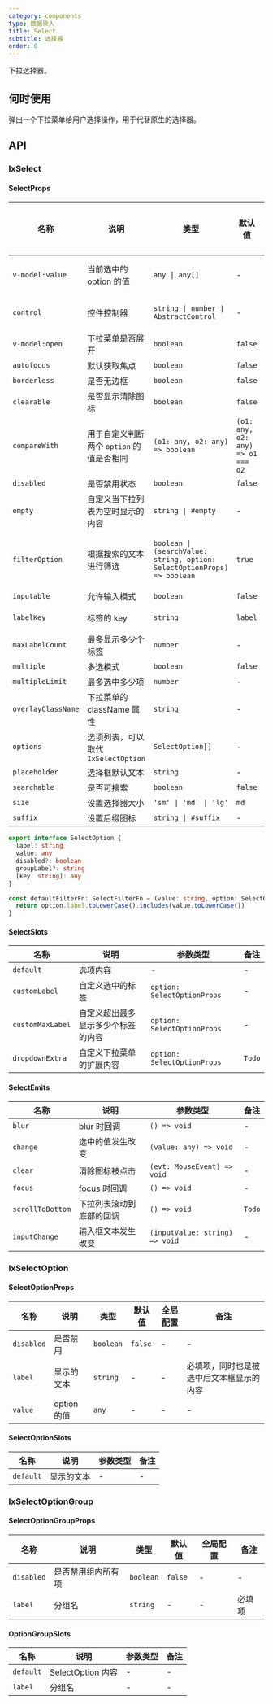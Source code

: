 ```yaml
---
category: components
type: 数据录入
title: Select
subtitle: 选择器
order: 0
---
```


下拉选择器。

## 何时使用

弹出一个下拉菜单给用户选择操作，用于代替原生的选择器。

## API

### IxSelect

#### SelectProps

| 名称 | 说明 | 类型  | 默认值 | 全局配置 | 备注 |
| --- | --- | --- | --- | --- | --- |
| `v-model:value` | 当前选中的 option 的值 | `any \| any[]` | - | - | 当 `mode` 为 `multiple` 或 `tags` 时，`value` 为数组 |
| `control` | 控件控制器 | `string \| number \| AbstractControl` | - | - | 配合 `@idux/cdk/forms` 使用, 参考 [Form](/components/form/zh) |
| `v-model:open` | 下拉菜单是否展开 | `boolean` | `false` | - | - |
| `autofocus` | 默认获取焦点 | `boolean` | `false` | - | - |
| `borderless` | 是否无边框 | `boolean` | `false` | ✅ | - |
| `clearable` | 是否显示清除图标 | `boolean` | `false` | ✅ | - |
| `compareWith` | 用于自定义判断两个 `option` 的值是否相同 | `(o1: any, o2: any) => boolean` | `(o1: any, o2: any) => o1 === o2` | - | 通常用于 `option` 的为对象的情况 |
| `disabled` | 是否禁用状态 | `boolean` | `false` | - | - |
| `empty` | 自定义当下拉列表为空时显示的内容 | `string \| #empty` | - | - | - |
| `filterOption` | 根据搜索的文本进行筛选 | `boolean \| (searchValue: string, option: SelectOptionProps) => boolean` | `true` | - | 为 `true` 时使用 `defaultFilterFn`, 如果使用远程搜索，应该设置为 `false` |
| `inputable` | 允许输入模式 | `boolean` | `false` | - | `Todo` |
| `labelKey` | 标签的 key | `string` | `label` | ✅ | 仅在使用 `options` 时有效 |
| `maxLabelCount` | 最多显示多少个标签 | `number` | - | - | - |
| `multiple` | 多选模式 | `boolean` | `false` | - | - |
| `multipleLimit` | 最多选中多少项 | `number` | - | - | - |
| `overlayClassName` | 下拉菜单的 className 属性 | `string` | - | - | - |
| `options` | 选项列表，可以取代 `IxSelectOption` | `SelectOption[]` | - | - | - |
| `placeholder` | 选择框默认文本 | `string` | - | - | - |
| `searchable` | 是否可搜索 | `boolean` | `false` | ✅ | - |
| `size` | 设置选择器大小 | `'sm' \| 'md' \| 'lg'` | `md` | ✅ | - |
| `suffix` | 设置后缀图标 | `string \| #suffix` | - | ✅ | 单选默认为 `down` |

```ts
export interface SelectOption {
  label: string
  value: any
  disabled?: boolean
  groupLabel?: string
  [key: string]: any
}

const defaultFilterFn: SelectFilterFn = (value: string, option: SelectOptionProps) => {
  return option.label.toLowerCase().includes(value.toLowerCase())
}
```

#### SelectSlots

| 名称 | 说明 | 参数类型 | 备注 |
|  -- | -- | -- | -- |
|  `default` | 选项内容 | - | - |
|  `customLabel` | 自定义选中的标签 | `option: SelectOptionProps` | - |
|  `customMaxLabel` | 自定义超出最多显示多少个标签的内容 | `option: SelectOptionProps` | - |
|  `dropdownExtra` | 自定义下拉菜单的扩展内容 | `option: SelectOptionProps` | `Todo` |

#### SelectEmits

| 名称 | 说明 | 参数类型 | 备注 |
| --- | --- | --- | --- |
| `blur` | blur 时回调 | `() => void` | - |
| `change` | 选中的值发生改变 | `(value: any) => void` | - |
| `clear` | 清除图标被点击 | `(evt: MouseEvent) => void` | - |
| `focus` | focus 时回调 | `() => void` | - |
| `scrollToBottom` | 下拉列表滚动到底部的回调 | `() => void` | `Todo` |
| `inputChange` | 输入框文本发生改变 | `(inputValue: string) => void` | - |

### IxSelectOption

#### SelectOptionProps

| 名称 | 说明 | 类型  | 默认值 | 全局配置 | 备注 |
| --- | --- | --- | --- | --- | --- |
| `disabled` | 是否禁用 | `boolean` | `false` | - | - |
| `label` | 显示的文本 | `string` | - | - | 必填项，同时也是被选中后文本框显示的内容 |
| `value` | option 的值 | `any` | - | - | - |

#### SelectOptionSlots

| 名称 | 说明 | 参数类型 | 备注 |
|  -- | -- | -- | -- |
|  `default` | 显示的文本 | - | - |

### IxSelectOptionGroup

#### SelectOptionGroupProps

| 名称 | 说明 | 类型  | 默认值 | 全局配置 | 备注 |
| --- | --- | --- | --- | --- | --- |
| `disabled` | 是否禁用组内所有项 | `boolean` | `false` | - | - |
| `label` | 分组名 | `string` | - | - | 必填项 |

#### OptionGroupSlots

| 名称 | 说明 | 参数类型 | 备注 |
|  -- | -- | -- | -- |
|  `default` | SelectOption 内容 | - | - |
|  `label` | 分组名 | - | - |
